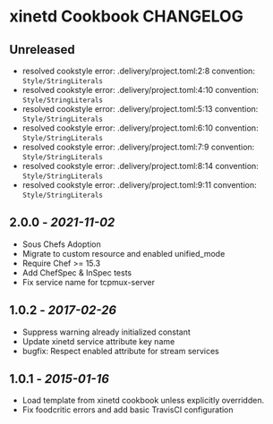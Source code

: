 # xinetd Cookbook CHANGELOG

## Unreleased

- resolved cookstyle error: .delivery/project.toml:2:8 convention: `Style/StringLiterals`
- resolved cookstyle error: .delivery/project.toml:4:10 convention: `Style/StringLiterals`
- resolved cookstyle error: .delivery/project.toml:5:13 convention: `Style/StringLiterals`
- resolved cookstyle error: .delivery/project.toml:6:10 convention: `Style/StringLiterals`
- resolved cookstyle error: .delivery/project.toml:7:9 convention: `Style/StringLiterals`
- resolved cookstyle error: .delivery/project.toml:8:14 convention: `Style/StringLiterals`
- resolved cookstyle error: .delivery/project.toml:9:11 convention: `Style/StringLiterals`
## 2.0.0 - *2021-11-02*

- Sous Chefs Adoption
- Migrate to custom resource and enabled unified_mode
- Require Chef >= 15.3
- Add ChefSpec & InSpec tests
- Fix service name for tcpmux-server

## 1.0.2 - *2017-02-26*

- Suppress warning already initialized constant
- Update xinetd service attribute key name
- bugfix: Respect enabled attribute for stream services

## 1.0.1 - *2015-01-16*

- Load template from xinetd cookbook unless explicitly overridden.
- Fix foodcritic errors and add basic TravisCI configuration
